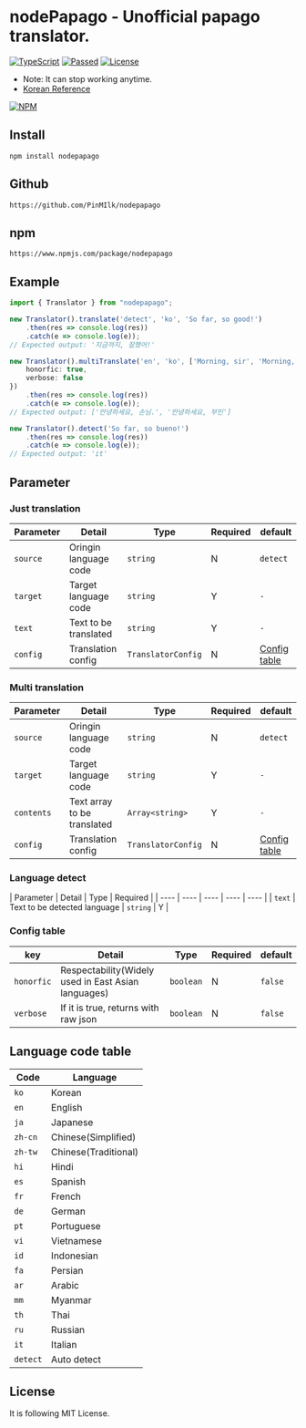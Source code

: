 # nodePapago - Unofficial papago translator.
[![TypeScript](https://img.shields.io/badge/Built%20with-Typescript-informational?logo=typescript)](https://www.typescriptlang.org/)
[![Passed](https://img.shields.io/badge/Build-Passed-success)](#)
[![License](https://img.shields.io/github/license/pinmilk/nodepapago)](#)
- Note: It can stop working anytime.
- [Korean Reference](./README.ko.md)

[![NPM](https://nodei.co/npm/nodepapago.png?downloads=true&downloadRank=true&stars=true)](https://nodei.co/npm/nodepapago/)

## Install
```
npm install nodepapago
```
## Github
`https://github.com/PinMIlk/nodepapago`
## npm
`https://www.npmjs.com/package/nodepapago`
## Example
```typescript
import { Translator } from "nodepapago";

new Translator().translate('detect', 'ko', 'So far, so good!')
    .then(res => console.log(res))
    .catch(e => console.log(e));
// Expected output: '지금까지, 잘했어!'

new Translator().multiTranslate('en', 'ko', ['Morning, sir', 'Morning, ma\'am'], {
    honorfic: true,
    verbose: false
})
    .then(res => console.log(res))
    .catch(e => console.log(e));
// Expected output: ['안녕하세요, 손님.', '안녕하세요, 부인']

new Translator().detect('So far, so bueno!')
    .then(res => console.log(res))
    .catch(e => console.log(e));
// Expected output: 'it'
```
## Parameter
### Just translation
| Parameter | Detail | Type | Required | default |
| ---- | ---- | ---- | ---- | ---- |
| `source` | Oringin language code | `string` | N | `detect` |
| `target` | Target language code | `string` | Y | `-` |
| `text` | Text to be translated | `string` | Y | `-` |
| `config` | Translation config | `TranslatorConfig` | N | [Config table](#config-table) |
### Multi translation
| Parameter | Detail | Type | Required | default |
| ---- | ---- | ---- | ---- | ---- |
| `source` | Oringin language code | `string` | N | `detect` |
| `target` | Target language code | `string` | Y | `-` |
| `contents` | Text array to be translated | `Array<string>` | Y | `-` |
| `config` | Translation config | `TranslatorConfig` | N | [Config table](#config-table) |
### Language detect
| Parameter | Detail | Type | Required |
| ---- | ---- | ---- | ---- | ---- |
| `text` | Text to be detected language | `string` | Y |
### Config table
| key | Detail | Type | Required | default |
| ---- | ---- | ---- | ---- | ---- |
| `honorfic` | Respectability(Widely used in East Asian languages) | `boolean` | N | `false` |
| `verbose` | If it is true, returns with raw json | `boolean` | N | `false` |
## Language code table
| Code | Language |
|----|----|
| `ko` | Korean |
| `en` | English |
| `ja` | Japanese |
| `zh-cn` | Chinese(Simplified) |
| `zh-tw` | Chinese(Traditional) |
| `hi` | Hindi |
| `es` | Spanish |
| `fr` | French |
| `de` | German |
| `pt` | Portuguese |
| `vi` | Vietnamese |
| `id` | Indonesian |
| `fa` | Persian |
| `ar` | Arabic |
| `mm` | Myanmar |
| `th` | Thai |
| `ru` | Russian |
| `it` | Italian |
| `detect` | Auto detect |
## License
It is following MIT License.